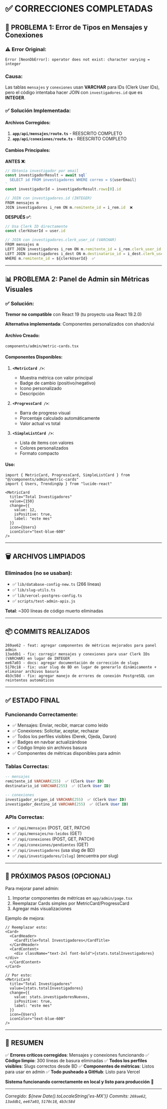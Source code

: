 # ✅ CORRECCIONES COMPLETADAS

## 🔧 PROBLEMA 1: Error de Tipos en Mensajes y Conexiones

### ⚠️ Error Original:
```
Error [NeonDbError]: operator does not exist: character varying = integer
```

### Causa:
Las tablas `mensajes` y `conexiones` usan **VARCHAR** para IDs (Clerk User IDs), pero el código intentaba hacer JOIN con `investigadores.id` que es **INTEGER**.

### ✅ Solución Implementada:

#### Archivos Corregidos:
1. **`app/api/mensajes/route.ts`** - REESCRITO COMPLETO
2. **`app/api/conexiones/route.ts`** - REESCRITO COMPLETO

#### Cambios Principales:

**ANTES ❌**:
```typescript
// Obtenía investigador por email
const investigadorResult = await sql`
  SELECT id FROM investigadores WHERE correo = ${userEmail}
`
const investigadorId = investigadorResult.rows[0].id

// JOIN con investigadores.id (INTEGER)
FROM mensajes m
JOIN investigadores i_rem ON m.remitente_id = i_rem.id  ❌
```

**DESPUÉS ✅**:
```typescript
// Usa Clerk ID directamente
const clerkUserId = user.id

// JOIN con investigadores.clerk_user_id (VARCHAR)
FROM mensajes m
LEFT JOIN investigadores i_rem ON m.remitente_id = i_rem.clerk_user_id  ✅
LEFT JOIN investigadores i_dest ON m.destinatario_id = i_dest.clerk_user_id  ✅
WHERE m.remitente_id = ${clerkUserId}  ✅
```

---

## 📊 PROBLEMA 2: Panel de Admin sin Métricas Visuales

### ✅ Solución:

**Tremor no compatible** con React 19 (tu proyecto usa React 19.2.0)

**Alternativa implementada**: Componentes personalizados con shadcn/ui

#### Archivo Creado:
`components/admin/metric-cards.tsx`

#### Componentes Disponibles:

1. **`<MetricCard />`**:
   - Muestra métrica con valor principal
   - Badge de cambio (positivo/negativo)
   - Icono personalizado
   - Descripción

2. **`<ProgressCard />`**:
   - Barra de progreso visual
   - Porcentaje calculado automáticamente
   - Valor actual vs total

3. **`<SimpleListCard />`**:
   - Lista de items con valores
   - Colores personalizados
   - Formato compacto

#### Uso:
```tsx
import { MetricCard, ProgressCard, SimpleListCard } from "@/components/admin/metric-cards"
import { Users, TrendingUp } from "lucide-react"

<MetricCard
  title="Total Investigadores"
  value={150}
  change={{
    value: 12,
    isPositive: true,
    label: "este mes"
  }}
  icon={Users}
  iconColor="text-blue-600"
/>
```

---

## 🗑️ ARCHIVOS LIMPIADOS

### Eliminados (no se usaban):
- ✅ `lib/database-config-new.ts` (266 líneas)
- ✅ `lib/slug-utils.ts`
- ✅ `lib/vercel-postgres-config.ts`
- ✅ `scripts/test-admin-apis.js`

**Total**: ~300 líneas de código muerto eliminadas

---

## 📦 COMMITS REALIZADOS

```
269ae62 - feat: agregar componentes de métricas mejorados para panel admin
13addb1 - fix: corregir mensajes y conexiones para usar Clerk IDs (VARCHAR) en lugar de INTEGER
ee67a03 - docs: agregar documentación de corrección de slugs
5170c18 - fix: usar slug de BD en lugar de generarlo dinámicamente + eliminar archivos basura
4b3c58d - fix: agregar manejo de errores de conexión PostgreSQL con reintentos automáticos
```

---

## ✅ ESTADO FINAL

### Funcionando Correctamente:
- ✅ Mensajes: Enviar, recibir, marcar como leído
- ✅ Conexiones: Solicitar, aceptar, rechazar
- ✅ Todos los perfiles visibles (Derek, Ojeda, Daron)
- ✅ Badges en navbar actualizándose
- ✅ Código limpio sin archivos basura
- ✅ Componentes de métricas disponibles para admin

### Tablas Correctas:
```sql
-- mensajes
remitente_id VARCHAR(255)  ✅ (Clerk User ID)
destinatario_id VARCHAR(255)  ✅ (Clerk User ID)

-- conexiones  
investigador_origen_id VARCHAR(255)  ✅ (Clerk User ID)
investigador_destino_id VARCHAR(255)  ✅ (Clerk User ID)
```

### APIs Correctas:
- ✅ `/api/mensajes` (POST, GET, PATCH)
- ✅ `/api/mensajes/no-leidos` (GET)
- ✅ `/api/conexiones` (POST, GET, PATCH)
- ✅ `/api/conexiones/pendientes` (GET)
- ✅ `/api/investigadores` (usa slug de BD)
- ✅ `/api/investigadores/[slug]` (encuentra por slug)

---

## 🚀 PRÓXIMOS PASOS (OPCIONAL)

Para mejorar panel admin:
1. Importar componentes de métricas en `app/admin/page.tsx`
2. Reemplazar Cards simples por MetricCard/ProgressCard
3. Agregar más visualizaciones

Ejemplo de mejora:
```tsx
// Reemplazar esto:
<Card>
  <CardHeader>
    <CardTitle>Total Investigadores</CardTitle>
  </CardHeader>
  <CardContent>
    <div className="text-2xl font-bold">{stats.totalInvestigadores}</div>
  </CardContent>
</Card>

// Por esto:
<MetricCard
  title="Total Investigadores"
  value={stats.totalInvestigadores}
  change={{
    value: stats.investigadoresNuevos,
    isPositive: true,
    label: "este mes"
  }}
  icon={Users}
  iconColor="text-blue-600"
/>
```

---

## 🎉 RESUMEN

✅ **Errores críticos corregidos**: Mensajes y conexiones funcionando
✅ **Código limpio**: 300 líneas de basura eliminadas
✅ **Todos los perfiles visibles**: Slugs correctos desde BD
✅ **Componentes de métricas**: Listos para usar en admin
✅ **Todo pusheado a GitHub**: Listo para Vercel

**Sistema funcionando correctamente en local y listo para producción** 🚀

---

*Corregido: ${new Date().toLocaleString('es-MX')}*
*Commits: `269ae62`, `13addb1`, `ee67a03`, `5170c18`, `4b3c58d`*
